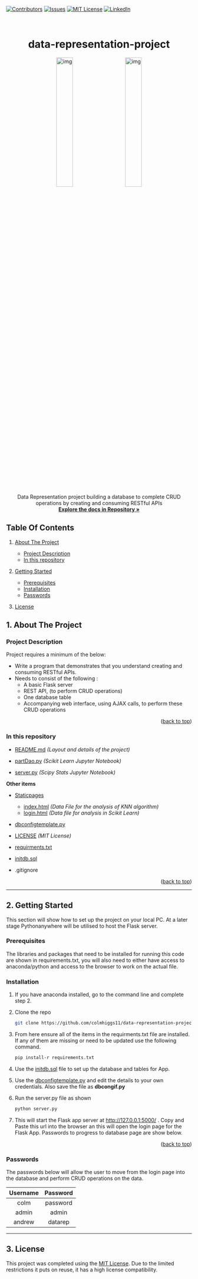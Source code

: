 <div id="top"></div>

<!-- PROJECT SHIELDS -->
[![Contributors][contributors-shield]][contributors-url]
[![Issues][issues-shield]][issues-url]
[![MIT License][license-shield]][license-url]
[![LinkedIn][linkedin-shield]][linkedin-url]

<!-- PROJECT LOGO -->
<br />
<div align="center">
  <a href="https://github.com/colmhiggs11/Machine_Learning_21_CH">
  
  </a>

<h1 align="center">data-representation-project </h1>

  <img alt="img" src="https://miro.medium.com/max/792/1*lJ32Bl-lHWmNMUSiSq17gQ.png" width="30%">
&nbsp; &nbsp; &nbsp; &nbsp;
  <img alt="img" src="https://devopedia.org/images/article/140/9072.1547744489.png" width="30%">
</p>

<p align="center">
     Data Representation project building a database to complete CRUD operations by creating and consuming RESTful APIs
    <br />
    <a href="https://github.com/colmhiggs11/Machine_Learning_21_CH"><strong>Explore the docs in Repository »</strong></a>
    <br />

</div>



<!-- TABLE OF CONTENTS -->
## Table Of Contents

1. <a href="#1-about-the-project">About The Project</a>
    - <a href="#project-description">Project Description</a>
    - <a href="#in-this-repository">In this repository</a>
2. <a href="#2-getting-started">Getting Started</a>
    - <a href="#prerequisites">Prerequisites</a>
    - <a href="#installation">Installation</a>
    - <a href="#passwords">Passwords</a>

3. <a href="#6-license">License</a>

<!-- ABOUT THE PROJECT -->
## 1. About The Project

### Project Description
Project requires a minimum of the below:
- Write a program that demonstrates that you understand creating and consuming RESTful APIs.
- Needs to consist of the following :
  - A basic Flask server
  - REST API, (to perform CRUD operations)
  - One database table
  - Accompanying web interface, using AJAX calls, to perform these CRUD operations

<p align="right">(<a href="#top">back to top</a>)</p>

### In this repository

* [README.md](https://github.com/colmhiggs11/data-representation-project/blob/main/README.md) *(Layout and details of the project)*
* [partDao.py](https://github.com/colmhiggs11/data-representation-project/blob/main/partDao.py) *(Scikit Learn Jupyter Notebook)*

* [server.py](https://github.com/colmhiggs11/data-representation-project/blob/main/server.py)  *(Scipy Stats Jupyter Notebook)*

**Other items**
* [Staticpages](https://github.com/colmhiggs11/data-representation-project/tree/main/Staticpages)
    * [index.html](https://github.com/colmhiggs11/data-representation-project/blob/main/Staticpages/index.html) *(Data File for the analysis of KNN algorithm)*
    * [login.html](https://github.com/colmhiggs11/data-representation-project/blob/main/Staticpages/login.html) *(Data file for analysis in Scikit Learn)*

* [dbconfigtemplate.py](https://github.com/colmhiggs11/data-representation-project/blob/main/dbconfigtemplate.py)
* [LICENSE](https://github.com/colmhiggs11/data-representation-project/blob/main/LICENSE) *(MIT License)*    
* [requirments.txt](https://github.com/colmhiggs11/data-representation-project/blob/main/requirements.txt)
* [initdb.sql](https://github.com/colmhiggs11/data-representation-project/blob/main/initdb.sql)
* .gitignore
<p align="right">(<a href="#top">back to top</a>)</p>

***

<!-- GETTING STARTED -->
## 2. Getting Started

This section will show how to set up the project on your local PC. At a later stage Pythonanywhere will be utilised to host the Flask server.

### **Prerequisites**

The libraries and packages that need to be installed for running this code are shown in requirements.txt, you will also need to either have access to anaconda/python and access to the browser   to work on the actual file.


### **Installation**

1. If you have anaconda installed, go to the command line and complete step 2.

2. Clone the repo
   ```sh
   git clone https://github.com/colmhiggs11/data-representation-project
   ```
3.  From here ensure all of the items in the requirments.txt file are installed. If any of them are missing or need to be updated use the following command.
    ```sh
    pip install-r requirements.txt 
    ```
4. Use the [initdb.sql](https://github.com/colmhiggs11/data-representation-project/blob/main/initdb.sql) file to set up the database and tables for App.

4. Use the [dbconfigtemplate.py](https://github.com/colmhiggs11/data-representation-project/blob/main/dbconfigtemplate.py) and edit the details to your own credentials. Also save the file as **dbcongif.py**

4. Run the server.py file as shown
   ```sh
   python server.py 
   ```
4. This will start the Flask app server at http://127.0.0.1:5000/ . Copy and Paste this url into the browser an this will open the login page for the Flask App. Passwords to progress to database page are show below. 


<p align="right">(<a href="#top">back to top</a>)</p>

### **Passwords**
The passwords below will allow the user to move from the login page into the database and perform CRUD operations on the data.

|Username|Password|
|:-------------:|:-------------:|
|colm|password|   
|admin|admin|   
|andrew|datarep|   

---

## 3.  License
This project was completed using the [MIT License](https://opensource.org/licenses/MIT). Due to the limited restrictions it puts on reuse, it has a high license compatibility.

<!-- MARKDOWN LINKS & IMAGES -->
<!-- <https://www.markdownguide.org/basic-syntax/#reference-style-links -->
[contributors-shield]: https://img.shields.io/github/contributors/colmhiggs11/data-representation-project.svg?style=for-the-badge
[contributors-url]: https://github.com/colmhiggs11/data-representation-project/graphs/contributors
[issues-shield]: https://img.shields.io/github/issues/colmhiggs11/data-representation-project.svg?style=for-the-badge
[issues-url]: https://github.com/colmhiggs11/data-representation-project/issues
[license-shield]: https://img.shields.io/github/license/colmhiggs11/data-representation-project.svg?style=for-the-badge
[license-url]: https://github.com/colmhiggs11/data-representation-project/blob/main/LICENSE
[linkedin-shield]: https://img.shields.io/badge/-LinkedIn-black.svg?style=for-the-badge&logo=linkedin&colorB=006
[linkedin-url]: https://linkedin.com/in/colm-higgins-3a776711b
[linkedin-shield]: https://img.shields.io/badge/-LinkedIn-black.svg?style=for-the-badge&logo=linkedin&colorB=006
[linkedin-url]: https://linkedin.com/in/colm-higgins-3a776711b
[product-screenshot]: images/screenshot.png
